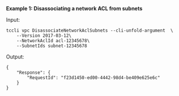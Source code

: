 **Example 1: Disassociating a network ACL from subnets**



Input: 

```
tccli vpc DisassociateNetworkAclSubnets --cli-unfold-argument  \
    --Version 2017-03-12\
    --NetworkAclId acl-12345678\
    --SubnetIds subnet-12345678
```

Output: 
```
{
    "Response": {
        "RequestId": "f23d1450-ed00-4442-98d4-be409e625e6c"
    }
}
```

